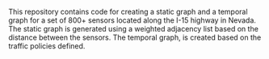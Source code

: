 This repository contains code for creating a static graph and a temporal graph for a set of 800+ sensors located along the I-15 highway in Nevada. The static graph is generated using a weighted adjacency list based on the distance between the sensors. The temporal graph, is created based on the traffic policies defined. 

